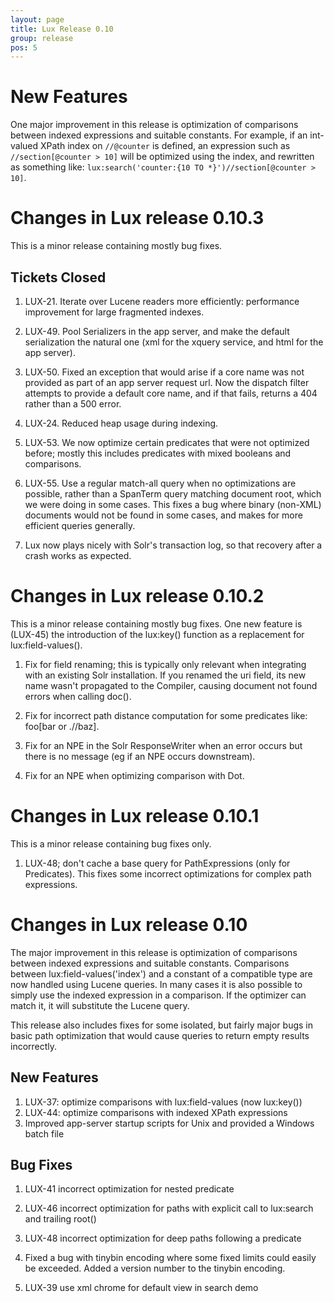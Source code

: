 ```yaml
---
layout: page
title: Lux Release 0.10
group: release
pos: 5
---
```


# New Features

One major improvement in this release is optimization of comparisons
between indexed expressions and suitable constants. For example, if an
int-valued XPath index on `//@counter` is defined, an expression such as
`//section[@counter > 10]` will be optimized using the index, and rewritten
as something like: `lux:search('counter:{10 TO *}')//section[@counter >
10]`.

# Changes in Lux release 0.10.3

This is a minor release containing mostly bug fixes.

## Tickets Closed

1. LUX-21. Iterate over Lucene readers more efficiently: performance
improvement for large fragmented indexes.

2. LUX-49. Pool Serializers in the app server, and make the default serialization the natural one (xml for the xquery service, and html for the app server).

3. LUX-50. Fixed an exception that would arise if a core name was not provided as part of an app server request url.  Now the dispatch filter attempts to provide a default core name, and if that fails, returns a 404 rather than a 500 error.

4. LUX-24. Reduced heap usage during indexing.

5. LUX-53. We now optimize certain predicates that were not optimized before; mostly this includes predicates with mixed booleans and comparisons.

6. LUX-55. Use a regular match-all query when no optimizations are
possible, rather than a SpanTerm query matching document root, which we
were doing in some cases.  This fixes a bug where binary (non-XML)
documents would not be found in some cases, and makes for more efficient
queries generally.

7. Lux now plays nicely with Solr's transaction log, so that recovery after
a crash works as expected.

# Changes in Lux release 0.10.2

This is a minor release containing mostly bug fixes.  One new feature
is (LUX-45) the introduction of the lux:key() function as a replacement for
lux:field-values().

1. Fix for field renaming; this is typically only relevant when integrating
with an existing Solr installation.  If you renamed the uri field, its new
name wasn't propagated to the Compiler, causing document not found errors
when calling doc().

2. Fix for incorrect path distance computation for some predicates like: foo\[bar or .//baz\].

3. Fix for an NPE in the Solr ResponseWriter when an error occurs but there
is no message (eg if an NPE occurs downstream).

4. Fix for an NPE when optimizing comparison with Dot.

# Changes in Lux release 0.10.1

This is a minor release containing bug fixes only.

1. LUX-48; don't cache a base query for PathExpressions (only for
Predicates).  This fixes some incorrect optimizations for complex path
expressions.

# Changes in Lux release 0.10

The major improvement in this release is optimization of comparisons
between indexed expressions and suitable constants.  Comparisons between
lux:field-values('index') and a constant of a compatible type are now
handled using Lucene queries.  In many cases it is also possible to simply
use the indexed expression in a comparison. If the optimizer can match it,
it will substitute the Lucene query.

This release also includes fixes for some isolated, but fairly major bugs
in basic path optimization that would cause queries to return empty results
incorrectly.

## New Features

1. LUX-37: optimize comparisons with lux:field-values (now lux:key())
2. LUX-44: optimize comparisons with indexed XPath expressions 
3. Improved app-server startup scripts for Unix and provided a Windows batch file

## Bug Fixes

1. LUX-41 incorrect optimization for nested predicate

2. LUX-46 incorrect optimization for paths with explicit call to lux:search and trailing root()

3. LUX-48 incorrect optimization for deep paths following a predicate

4. Fixed a bug with tinybin encoding where some fixed limits could easily
be exceeded.  Added a version number to the tinybin encoding.

5. LUX-39 use xml chrome for default view in search demo

